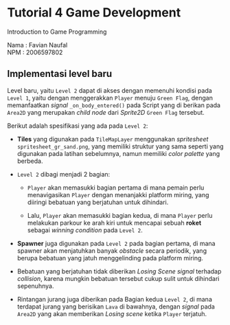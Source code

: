 # Tutorial 4 Game Development
Introduction to Game Programming

Nama : Favian Naufal  
NPM  : 2006597802

## Implementasi level baru

Level baru, yaitu `Level 2` dapat di akses dengan memenuhi kondisi pada `Level 1`, yaitu dengan menggerakkan `Player` menuju `Green Flag`, dengan memanfaatkan *signal* `_on_body_entered()` pada Script yang di berikan pada `Area2D` yang merupakan *child node* dari *Sprite2D* `Green Flag` tersebut.

Berikut adalah spesifikasi yang ada pada `Level 2`:

- **Tiles** yang digunakan pada `TileMapLayer` menggunakan *spritesheet* `spritesheet_gr_sand.png`, yang memiliki struktur yang sama seperti yang digunakan pada latihan sebelumnya, namun memiliki *color palette* yang berbeda.

- `Level 2` dibagi menjadi 2 bagian:

    - `Player` akan memasukki bagian pertama di mana pemain perlu menavigasikan `Player` dengan menanjakki platform miring, yang diiringi bebatuan yang berjatuhan untuk dihindari.

    - Lalu, `Player` akan memasukki bagian kedua, di mana `Player` perlu melakukan parkour ke arah kiri untuk mencapai sebuah **roket** sebagai *winning condition* pada `Level 2`.

- **Spawner** juga digunakan pada `Level 2` pada bagian pertama, di mana spawner akan menjatuhkan banyak *obstacle* secara periodik, yang berupa bebatuan yang jatuh menggelinding pada platform miring.

- Bebatuan yang berjatuhan tidak diberikan *Losing Scene signal* terhadap *collision*, karena mungkin bebatuan tersebut cukup sulit untuk dihindari sepenuhnya.

- Rintangan jurang juga diberikan pada Bagian kedua `Level 2`, di mana terdapat jurang yang berisikan `Lava` di bawahnya, dengan *signal* pada `Area2D` yang akan memberikan *Losing scene* ketika `Player` terjatuh.
